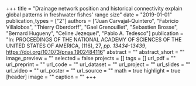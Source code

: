 +++
title = "Drainage network position and historical connectivity explain global patterns in freshwater fishes' range size"
date = "2019-01-01"
publication_types = ["2"]
authors = ["Juan Carvajal-Quintero", "Fabricio Villalobos", "Thierry Oberdorff", "Gael Grenouillet", "Sebastien Brosse", "Bernard Hugueny", "Celine Jezequel", "Pablo A. Tedesco"]
publication = "In: PROCEEDINGS OF THE NATIONAL ACADEMY OF SCIENCES OF THE UNITED STATES OF AMERICA, (116), 27, _pp. 13434-13439_, https://doi.org/10.1073/pnas.1902484116"
abstract = ""
abstract_short = ""
image_preview = ""
selected = false
projects = []
tags = []
url_pdf = ""
url_preprint = ""
url_code = ""
url_dataset = ""
url_project = ""
url_slides = ""
url_video = ""
url_poster = ""
url_source = ""
math = true
highlight = true
[header]
image = ""
caption = ""
+++
